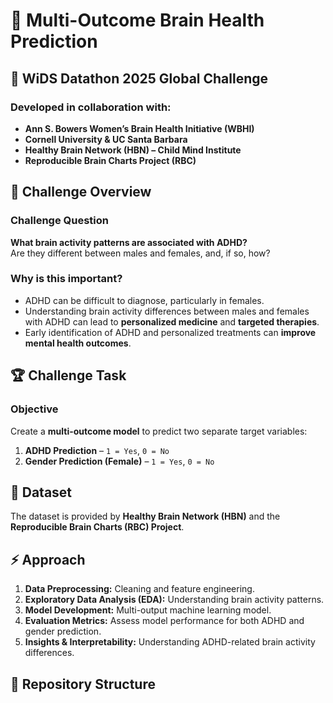 # 🧠 Multi-Outcome Brain Health Prediction

## 🔬 WiDS Datathon 2025 Global Challenge

### Developed in collaboration with:
- **Ann S. Bowers Women’s Brain Health Initiative (WBHI)**
- **Cornell University & UC Santa Barbara**
- **Healthy Brain Network (HBN) – Child Mind Institute**
- **Reproducible Brain Charts Project (RBC)**

## 🚀 Challenge Overview

### Challenge Question
**What brain activity patterns are associated with ADHD?**  
Are they different between males and females, and, if so, how?

### Why is this important?
- ADHD can be difficult to diagnose, particularly in females.
- Understanding brain activity differences between males and females with ADHD can lead to **personalized medicine** and **targeted therapies**.
- Early identification of ADHD and personalized treatments can **improve mental health outcomes**.

## 🏆 Challenge Task

### Objective
Create a **multi-outcome model** to predict two separate target variables:
1. **ADHD Prediction** – `1 = Yes`, `0 = No`
2. **Gender Prediction (Female)** – `1 = Yes`, `0 = No`

## 📂 Dataset
The dataset is provided by **Healthy Brain Network (HBN)** and the **Reproducible Brain Charts (RBC) Project**.

## ⚡ Approach
1. **Data Preprocessing:** Cleaning and feature engineering.
2. **Exploratory Data Analysis (EDA):** Understanding brain activity patterns.
3. **Model Development:** Multi-output machine learning model.
4. **Evaluation Metrics:** Assess model performance for both ADHD and gender prediction.
5. **Insights & Interpretability:** Understanding ADHD-related brain activity differences.

## 📌 Repository Structure
